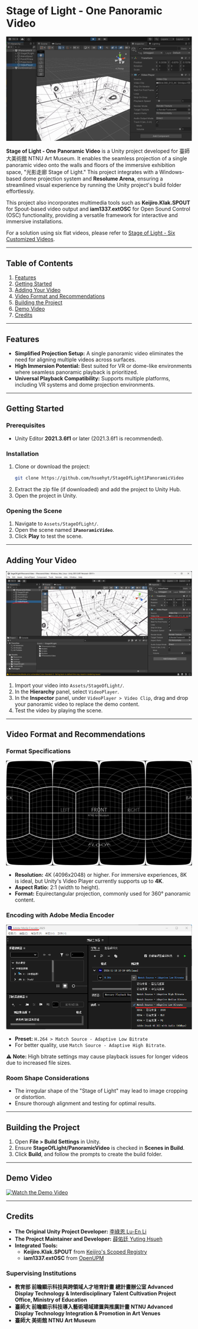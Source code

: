 # Stage of Light - One Panoramic Video

![Stage of Light Scene Preview](https://github.com/hsuehyt/StageOfLight1PanoramicVideo/blob/main/README/Screenshot%202024-11-18%20101251cropped.png)

**Stage of Light - One Panoramic Video** is a Unity project developed for 臺師大美術館 NTNU Art Museum. It enables the seamless projection of a single panoramic video onto the walls and floors of the immersive exhibition space, "光影走廊 Stage of Light." This project integrates with a Windows-based dome projection system and **Resolume Arena**, ensuring a streamlined visual experience by running the Unity project's build folder effortlessly.

This project also incorporates multimedia tools such as **Keijiro.Klak.SPOUT** for Spout-based video output and **iam1337.extOSC** for Open Sound Control (OSC) functionality, providing a versatile framework for interactive and immersive installations.

For a solution using six flat videos, please refer to [Stage of Light - Six Customized Videos](https://github.com/hsuehyt/StageOfLight6CustomizedVideos).

---

## Table of Contents
1. [Features](#features)
2. [Getting Started](#getting-started)
3. [Adding Your Video](#adding-your-video)
4. [Video Format and Recommendations](#video-format-and-recommendations)
5. [Building the Project](#building-the-project)
6. [Demo Video](#demo-video)
7. [Credits](#credits)

---

## Features

- **Simplified Projection Setup:** A single panoramic video eliminates the need for aligning multiple videos across surfaces.  
- **High Immersion Potential:** Best suited for VR or dome-like environments where seamless panoramic playback is prioritized.  
- **Universal Playback Compatibility:** Supports multiple platforms, including VR systems and dome projection environments.  

---

## Getting Started

### Prerequisites
- Unity Editor **2021.3.6f1** or later (2021.3.6f1 is recommended).

### Installation
1. Clone or download the project:
   ```bash
   git clone https://github.com/hsuehyt/StageOfLight1PanoramicVideo
   ```
2. Extract the zip file (if downloaded) and add the project to Unity Hub.
3. Open the project in Unity.

### Opening the Scene
1. Navigate to `Assets/StageOfLight/`.
2. Open the scene named **`1PanoramicVideo`**.
3. Click **Play** to test the scene.

---

## Adding Your Video

![Adding Your Video Preview](https://github.com/hsuehyt/StageOfLight1PanoramicVideo/blob/main/README/Screenshot%202024-11-21%20142845.png)

1. Import your video into `Assets/StageOfLight/`.
2. In the **Hierarchy** panel, select `VideoPlayer`.
3. In the **Inspector** panel, under `VideoPlayer > Video Clip`, drag and drop your panoramic video to replace the demo content.
4. Test the video by playing the scene.

---

## Video Format and Recommendations

### Format Specifications

![Equirectangular Projection Example](https://github.com/hsuehyt/StageOfLight1PanoramicVideo/blob/main/README/01_cubeGrid_Equirectangular360_7680x4320.png)

- **Resolution:** 4K (4096x2048) or higher. For immersive experiences, 8K is ideal, but Unity's Video Player currently supports up to **4K**.  
- **Aspect Ratio:** 2:1 (width to height).  
- **Format:** Equirectangular projection, commonly used for 360° panoramic content.

### Encoding with Adobe Media Encoder

![Adobe Media Encoder Settings](https://github.com/hsuehyt/StageOfLight1PanoramicVideo/blob/main/README/Screenshot%202024-11-18%20134307highlighted.png)

- **Preset:** `H.264 > Match Source - Adaptive Low Bitrate`  
- For better quality, use `Match Source - Adaptive High Bitrate`.

⚠ **Note:** High bitrate settings may cause playback issues for longer videos due to increased file sizes.

### Room Shape Considerations

- The irregular shape of the "Stage of Light" may lead to image cropping or distortion.  
- Ensure thorough alignment and testing for optimal results.

---

## Building the Project

1. Open **File > Build Settings** in Unity.
2. Ensure **StageOfLight/PanoramicVideo** is checked in **Scenes in Build**.
3. Click **Build**, and follow the prompts to create the build folder.

---

## Demo Video

[![Watch the Demo Video](https://img.youtube.com/vi/dlJjMRLl21g/0.jpg)](https://youtu.be/dlJjMRLl21g)

---

## Credits

- **The Original Unity Project Developer:** [李綠恩 Lu-En Li](https://github.com/LeeMegumi)  
- **The Project Maintainer and Developer:** [薛佑廷 Yuting Hsueh](https://github.com/hsuehyt)  
- **Integrated Tools:**  
  - **Keijiro.Klak.SPOUT** from [Keijiro's Scoped Registry](https://github.com/keijiro)  
  - **iam1337.extOSC** from [OpenUPM](https://package.openupm.com)  

### Supervising Institutions
- **教育部 前瞻顯示科技與跨領域人才培育計畫 總計畫辦公室 Advanced Display Technology & Interdisciplinary Talent Cultivation Project Office, Ministry of Education**  
- **臺師大 前瞻顯示科技導入藝術場域建置與推廣計畫 NTNU Advanced Display Technology Integration & Promotion in Art Venues**
- **臺師大 美術館 NTNU Art Museum**